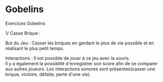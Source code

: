 # Gobelins
Exercices Gobelins

1/ Casse Brique :

   But du Jeu : Casser les briques en gardant le plus de vie possible et en réalisant le plus petit temps.

   Interactions : Il est possible de jouer à ce jeu avec la souris. <br>
                  Il y a également la possiblité d'enregistrer son score afin de se comparer aux autres joueurs.
                  Les interactions sonores sont présentes(casser une brique, victoire, défaite, perte d'une vie).
